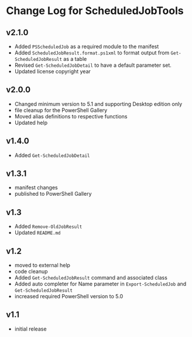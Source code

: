 # Change Log for ScheduledJobTools

## v2.1.0

+ Added `PSScheduledJob` as a required module to the manifest
+ Added `ScheduledJobResult.format.ps1xml` to format output from `Get-ScheduledJobResult` as a table
+ Revised `Get-ScheduledJobDetail` to have a default parameter set.
+ Updated license copyright year

## v2.0.0

+ Changed minimum version to 5.1 and supporting Desktop edition only
+ file cleanup for the PowerShell Gallery
+ Moved alias definitions to respective functions
+ Updated help

## v1.4.0

+ Added `Get-ScheduledJobDetail`

## v1.3.1

+ manifest changes
+ published to PowerShell Gallery

## v1.3

+ Added `Remove-OldJobResult`
+ Updated `README.md`

## v1.2

+ moved to external help
+ code cleanup
+ Added `Get-ScheduledJobResult` command and associated class
+ Added auto completer for Name parameter in `Export-ScheduledJob` and `Get-ScheduledJobResult`
+ increased required PowerShell version to 5.0

## v1.1

+ initial release
